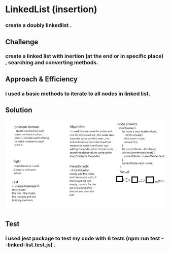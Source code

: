 # LinkedList (insertion)

### create a doubly linkedlist .

## Challenge

### create a linked list with inertion (at the end or in specific place) , searching and converting methods.

## Approach & Efficiency

### i used a basic methods to iterate to all nodes in linked list.

## Solution

![whiteboard](../assets/linked-list.png)

## Test

### i used jest package to test my code with 6 tests (npm run test --linked-list.test.js) . 
